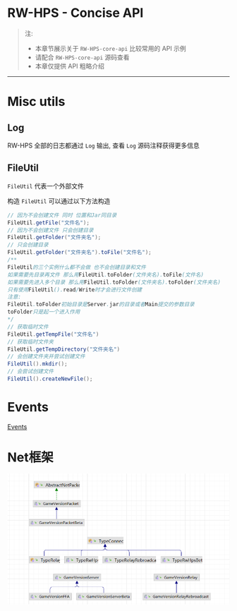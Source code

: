# RW-HPS - Concise API

> 注:
> - 本章节展示关于 `RW-HPS-core-api` 比较常用的 API 示例
> - 请配合 `RW-HPS-core-api` 源码查看
> - 本章仅提供 API 粗略介绍

----------------------


# Misc utils

## Log

RW-HPS 全部的日志都通过 `Log` 输出, 查看 `Log` 源码注释获得更多信息

## FileUtil

`FileUtil` 代表一个外部文件  

构造 `FileUtil` 可以通过以下方法构造

```java
// 因为不会创建文件 同时 位置和Jar同目录
FileUtil.getFile("文件名");
// 因为不会创建文件 只会创建目录
FileUtil.getFolder("文件夹名"); 
// 只会创建目录
FileUtil.getFolder("文件夹名").toFile("文件名");
/**
FileUtil的三个实例什么都不会做 也不会创建目录和文件
如果需要先目录再文件 那么用FileUtil.toFolder(文件夹名).toFile(文件名)
如果需要先进入多个目录 那么用FileUtil.toFolder(文件夹名).toFolder(文件夹名)
只有使用FileUtil().read/Write时才会进行文件创建
注意:
FileUtil.toFolder初始目录是Server.jar的目录或者Main提交的参数目录
toFolder只是起一个进入作用
*/
// 获取临时文件
FileUtil.getTempFile("文件名")
// 获取临时文件夹
FileUtil.getTempDirectory("文件夹名")
// 会创建文件夹并尝试创建文件
FileUtil().mkdir();
// 会尝试创建文件
FileUtil().createNewFile();
```

# Events
[Events](Events.md)

# Net框架
![](../img/NetArchitecture.png)
